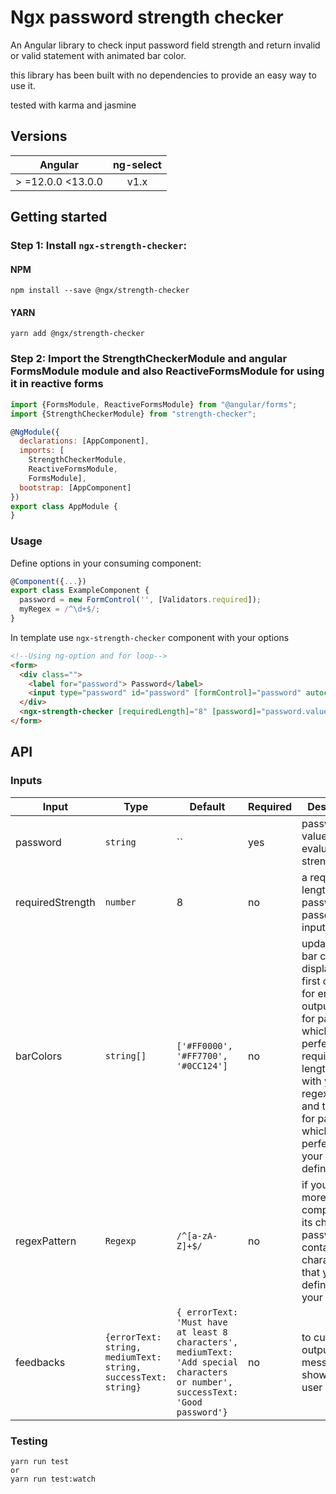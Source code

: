 # Ngx password strength checker
An Angular library to check input password field strength and return invalid or valid statement with animated bar color.

this library has been built with no dependencies to provide an easy way to use it.

tested with karma and jasmine

## Versions

| Angular| ng-select|
| ------|:------:| 
| > =12.0.0 <13.0.0 | v1.x |

## Getting started

### Step 1: Install `ngx-strength-checker`:

#### NPM

```shell
npm install --save @ngx/strength-checker
```

#### YARN

```shell
yarn add @ngx/strength-checker
```

### Step 2: Import the StrengthCheckerModule and angular FormsModule module and also ReactiveFormsModule for using it in reactive forms

```js
import {FormsModule, ReactiveFormsModule} from "@angular/forms";
import {StrengthCheckerModule} from "strength-checker";

@NgModule({
  declarations: [AppComponent],
  imports: [
    StrengthCheckerModule,
    ReactiveFormsModule,
    FormsModule],
  bootstrap: [AppComponent]
})
export class AppModule {
}
```

### Usage

Define options in your consuming component:

```js
@Component({...})
export class ExampleComponent {
  password = new FormControl('', [Validators.required]);
  myRegex = /^\d+$/;
}
```

In template use `ngx-strength-checker` component with your options

```html
<!--Using ng-option and for loop-->
<form>
  <div class="">
    <label for="password"> Password</label>
    <input type="password" id="password" [formControl]="password" autocomplete="off">
  </div>
  <ngx-strength-checker [requiredLength]="8" [password]="password.value" [regexPattern]="myRegex"></ngx-strength-checker>
</form>
```

## API

### Inputs

| Input  | Type | Default | Required | Description |
| ------------- | ------------- | ------------- | ------------- | ------------- |
| password | `string` | `` | yes | password value to evaluate strength |
| requiredStrength | `number` | 8 | no | a required min length of the password passed has input|
| barColors | `string[]` |  `['#FF0000', '#FF7700', '#0CC124']` | no | update the bar color to display in UI, first color is for error output,second for password which match perfectly with required length but not with your regex pattern and the last for password which match perfectly with your standard defined |
| regexPattern | `Regexp` | `/^[a-zA-Z]+$/` | no | if you want more complexity , its check if password contain some characters that you will define with your regex |
| feedbacks  | `{errorText: string, mediumText: string, successText: string}` | `{ errorText: 'Must have at least 8 characters', mediumText: 'Add special characters or number', successText: 'Good password'}` | no | to custom output message to show to the user |

### Testing

```
yarn run test
or
yarn run test:watch
```
